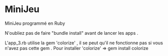# MiniJeu
MiniJeu programmé en Ruby 

N'oubliez pas de faire "bundle install" avant de lancer les apps .



L'app_3.rb utilise la gem 'colorize' , il se peut qu'il ne fonctionne pas si vous n'avez pas cette gem .
Pour installer 'colorize' => gem install colorize
